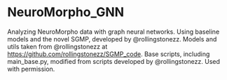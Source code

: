 # NeuroMorpho_GNN
Analyzing NeuroMorpho data with graph neural networks. Using baseline models and the novel SGMP, developed by @rollingstonezz. Models and utils taken from @rollingstonezz at https://github.com/rollingstonezz/SGMP_code. Base scripts, including main_base.py, modified from scripts developed by @rollingstonezz. Used with permission.



